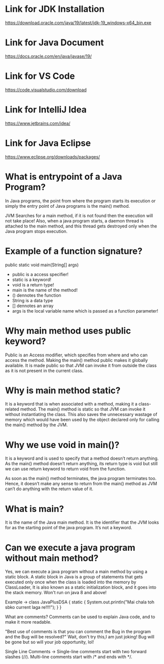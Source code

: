 # Link for JDK Installation
https://download.oracle.com/java/19/latest/jdk-19_windows-x64_bin.exe

# Link for Java Document 
https://docs.oracle.com/en/java/javase/19/

# Link for VS Code
https://code.visualstudio.com/download

# Link for IntelliJ Idea
https://www.jetbrains.com/idea/

# Link for Java Eclipse
https://www.eclipse.org/downloads/packages/


# What is entrypoint of a Java Program?
In Java programs, the point from where the program starts its execution 
or simply the entry point of Java programs is the main() method.

JVM Searches for a main method, if it is not found then the execution will not take place!
Also, when a java program starts, a daemon thread is attached to the main method, 
and this thread gets destroyed only when the Java program stops execution.

# Example of a function signature?
public static void main(String[] args)

- public is a access specifier!
- static is a keyword!
- void is a return type!
- main is the name of the method!
- () dennotes the function
- String is a data type
- [] dennotes an array
- args is the local variable name which is passed as a function parameter!

# Why main method uses public keyword?
Public is an Access modifier, which specifies from where and who can access the method. 
Making the main() method public makes it globally available. It is made public so that 
JVM can invoke it from outside the class as it is not present in the current class.

# Why is main method static?
It is a keyword that is when associated with a method, making it a class-related method. 
The main() method is static so that JVM can invoke it without instantiating the class. 
This also saves the unnecessary wastage of memory which would have been used by the 
object declared only for calling the main() method by the JVM.

# Why we use void in main()?
It is a keyword and is used to specify that a method doesn’t return anything. 
As the main() method doesn’t return anything, its return type is void but 
still we can use return keyword to return void from the function. 

As soon as the main() method terminates, the java program terminates too.
Hence, it doesn’t make any sense to return from the main() 
method as JVM can’t do anything with the return value of it.

# What is main?
It is the name of the Java main method. It is the identifier that the 
JVM looks for as the starting point of the java program. It’s not a keyword.

# Can we execute a java program without main method?

Yes, we can execute a java program without a main method by using a static block.
A static block in Java is a group of statements that gets executed only once 
when the class is loaded into the memory by ClassLoader, 
It is also known as a static initialization block, and it goes into the stack memory.
Won't run on java 8 and above!

Example ->
class JavaPlusDSA {
    static
    {
        System.out.println("Mai chala toh sbko current laga re!!!!");
    }
}


What are comments?
Comments can be used to explain Java code, and to make it more readable.

"Best use of comments is that you can comment the Bug in the program and 
the Bug will be resolved?" Wait, don't try this,I am just joking!
Bug will be gone but so will your job opportunity, lol!

Single Line Comments ->
Single-line comments start with two forward slashes (//).
Multi-line comments start with /* and ends with */.






























